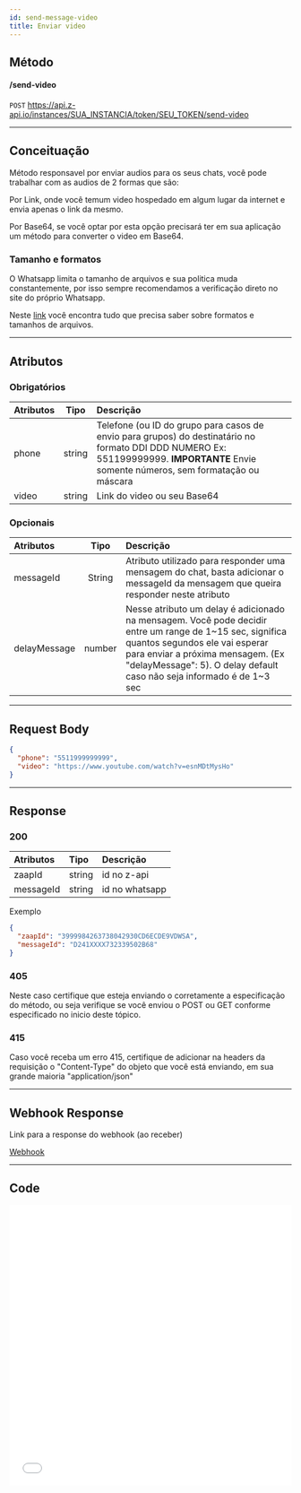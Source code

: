```yaml
---
id: send-message-video
title: Enviar video
---
```


## Método

#### /send-video

`POST` https://api.z-api.io/instances/SUA_INSTANCIA/token/SEU_TOKEN/send-video

---

## Conceituação

Método responsavel por enviar audios para os seus chats, você pode trabalhar com as audios de 2 formas que são:

Por Link, onde você temum video hospedado em algum lugar da internet e envia apenas o link da mesmo.

Por Base64, se você optar por esta opção precisará ter em sua aplicação um método para converter o video em Base64.

### Tamanho e formatos

O Whatsapp limita o tamanho de arquivos e sua politica muda constantemente, por isso sempre recomendamos a verificação direto no site do próprio Whatsapp.

Neste [link] você encontra tudo que precisa saber sobre formatos e tamanhos de arquivos.

[link]: https://developers.facebook.com/docs/whatsapp/api/media

---

## Atributos

### Obrigatórios

| Atributos | Tipo | Descrição |
| :-- | :-: | :-- |
| phone | string | Telefone (ou ID do grupo para casos de envio para grupos) do destinatário no formato DDI DDD NUMERO Ex: 551199999999. **IMPORTANTE** Envie somente números, sem formatação ou máscara |
| video | string | Link do video ou seu Base64 |

### Opcionais

| Atributos | Tipo | Descrição |
| :-- | :-: | :-- |
| messageId | String | Atributo utilizado para responder uma mensagem do chat, basta adicionar o messageId da mensagem que queira responder neste atributo |
| delayMessage | number | Nesse atributo um delay é adicionado na mensagem. Você pode decidir entre um range de 1~15 sec, significa quantos segundos ele vai esperar para enviar a próxima mensagem. (Ex "delayMessage": 5). O delay default caso não seja informado é de 1~3 sec |

---

## Request Body

```json
{
  "phone": "5511999999999",
  "video": "https://www.youtube.com/watch?v=esnMDtMysHo"
}
```

---

## Response

### 200

| Atributos | Tipo   | Descrição      |
| :-------- | :----- | :------------- |
| zaapId    | string | id no z-api    |
| messageId | string | id no whatsapp |

Exemplo

```json
{
  "zaapId": "3999984263738042930CD6ECDE9VDWSA",
  "messageId": "D241XXXX732339502B68"
}
```

### 405

Neste caso certifique que esteja enviando o corretamente a especificação do método, ou seja verifique se você enviou o POST ou GET conforme especificado no inicio deste tópico.

### 415

Caso você receba um erro 415, certifique de adicionar na headers da requisição o "Content-Type" do objeto que você está enviando, em sua grande maioria "application/json"

---

## Webhook Response

Link para a response do webhook (ao receber)

[Webhook](../webhooks/on-message-received#exemplo-de-retorno-de-vídeo)

---

## Code

<iframe src="//api.apiembed.com/?source=https://raw.githubusercontent.com/Z-API/z-api-docs/main/json-examples/send-video.json&targets=all" frameborder="0" scrolling="no" width="100%" height="500px" seamless></iframe>
